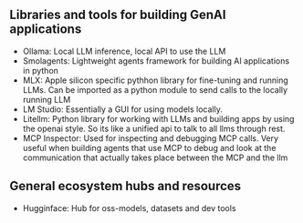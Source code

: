 ## Libraries and tools for building GenAI applications
- Ollama: Local LLM inference, local API to use the LLM
- Smolagents: Lightweight agents framework for building AI applications in
  python
- MLX: Apple silicon specific pythhon library for fine-tuning and running LLMs.
  Can be imported as a python module to send calls to the locally running LLM
- LM Studio: Essentially a GUI for using models locally.
- Litellm: Python library for working with LLMs and building apps by using the
  openai style. So its like a unified api to talk to all llms through rest. 
- MCP Inspector: Used for inspecting and debugging MCP calls. Very useful when
  building agents that use MCP to debug and look at the communication that
  actually takes place between the MCP and the llm

## General ecosystem hubs and resources
- Hugginface: Hub for oss-models, datasets and dev tools
